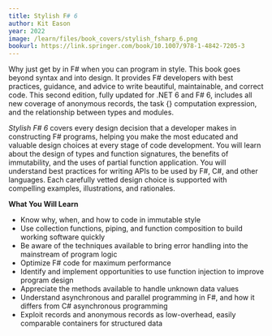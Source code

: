 ```yaml
---
title: Stylish F# 6
author: Kit Eason
year: 2022
image: /learn/files/book_covers/stylish_fsharp_6.png
bookurl: https://link.springer.com/book/10.1007/978-1-4842-7205-3
---
```

Why just get by in F# when you can program in style. This book goes beyond syntax and into design. It provides F# developers with best practices, guidance, and advice to write beautiful, maintainable, and correct code. This second edition, fully updated for .NET 6 and F# 6, includes all new coverage of anonymous records, the task {} computation expression, and the relationship between types and modules.

_Stylish F# 6_ covers every design decision that a developer makes in constructing F# programs, helping you make the most educated and valuable design choices at every stage of code development. You will learn about the design of types and function signatures, the benefits of immutability, and the uses of partial function application. You will understand best practices for writing APIs to be used by F#, C#, and other languages. Each carefully vetted design choice is supported with compelling examples, illustrations, and rationales.

**What You Will Learn**

- Know why, when, and how to code in immutable style
- Use collection functions, piping, and function composition to build working software quickly
- Be aware of the techniques available to bring error handling into the mainstream of program logic
- Optimize F# code for maximum performance
- Identify and implement opportunities to use function injection to improve program design
- Appreciate the methods available to handle unknown data values
- Understand asynchronous and parallel programming in F#, and how it differs from C# asynchronous programming
- Exploit records and anonymous records as low-overhead, easily comparable containers for structured data